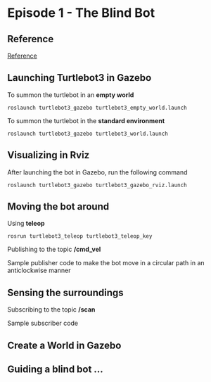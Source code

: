 # Episode 1 - The Blind Bot

## Reference

[Reference](https://emanual.robotis.com/docs/en/platform/turtlebot3/overview/)

## Launching Turtlebot3 in Gazebo

To summon the turtlebot in an **empty world**

```
roslaunch turtlebot3_gazebo turtlebot3_empty_world.launch
```

To summon the turtlebot in the **standard environment**

```
roslaunch turtlebot3_gazebo turtlebot3_world.launch
```

## Visualizing in Rviz

After launching the bot in Gazebo, run the following command

```
roslaunch turtlebot3_gazebo turtlebot3_gazebo_rviz.launch
```

## Moving the bot around

Using **teleop**

```
rosrun turtlebot3_teleop turtlebot3_teleop_key
```

Publishing to the topic **/cmd_vel**

Sample publisher code to make the bot move in a circular path in an anticlockwise manner
 

## Sensing the surroundings

Subscribing to the topic **/scan**

Sample subscriber code


## Create a World in Gazebo

## Guiding a blind bot ...
